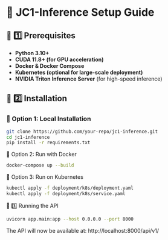 # 🚀 JC1-Inference Setup Guide

## 📌 1️⃣ Prerequisites
- **Python 3.10+**
- **CUDA 11.8+ (for GPU acceleration)**
- **Docker & Docker Compose**
- **Kubernetes (optional for large-scale deployment)**
- **NVIDIA Triton Inference Server** (for high-speed inference)

## 📌 2️⃣ Installation

### 🔹 Option 1: Local Installation
```bash
git clone https://github.com/your-repo/jc1-inference.git
cd jc1-inference
pip install -r requirements.txt
```
🔹 Option 2: Run with Docker
```bash
docker-compose up --build
```
🔹 Option 3: Run on Kubernetes
```bash
kubectl apply -f deployment/k8s/deployment.yaml
kubectl apply -f deployment/k8s/service.yaml
```
📌 3️⃣ Running the API
```bash
uvicorn app.main:app --host 0.0.0.0 --port 8000
```
The API will now be available at: http://localhost:8000/api/v1/